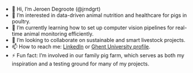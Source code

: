 - 👋 Hi, I’m Jeroen Degroote (@jrndgrt)
- 👀 I’m interested in data-driven animal nutrition and healthcare for pigs in poultry.
- 🌱 I’m currently learning how to set up computer vision pipelines for real-time animal monitoring efficiently.
- 💞️ I’m looking to collaborate on sustainable and smart livestock projects.
- 📫 How to reach me: [LinkedIn](https://be.linkedin.com/in/jeroen-degroote-29ba3790) or [Ghent University profile](https://research.ugent.be/web/person/jeroen-degroote-0/en).
- ⚡ Fun fact: I’m involved in our family pig farm, which serves as both my inspiration and a testing ground for many of my projects.

<!---
jrndgrt/jrndgrt is a ✨ special ✨ repository because its `README.md` (this file) appears on your GitHub profile.
You can click the Preview link to take a look at your changes.
--->
